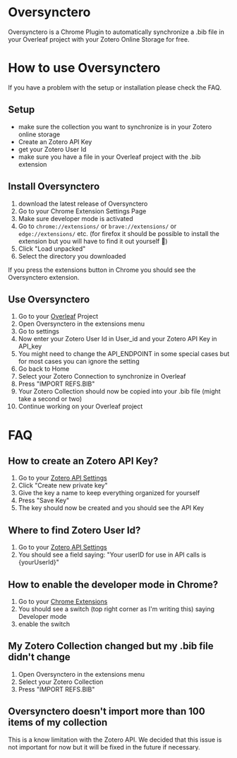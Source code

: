 # Oversynctero

Oversynctero is a Chrome Plugin to automatically synchronize a .bib file in your Overleaf project with your Zotero Online Storage for free.

# How to use Oversynctero

If you have a problem with the setup or installation please check the FAQ.

## Setup

- make sure the collection you want to synchronize is in your Zotero online storage
- Create an Zotero API Key
- get your Zotero User Id
- make sure you have a file in your Overleaf project with the .bib extension

## Install Oversynctero

1. download the latest release of Oversynctero
2. Go to your Chrome Extension Settings Page
3. Make sure developer mode is activated
4. Go to `chrome://extensions/` or `brave://extensions/` or `edge://extensions/` etc. (for firefox it should be possible to install the extension but you will have to find it out yourself 🐻)
5. Click "Load unpacked"
6. Select the directory you downloaded

If you press the extensions button in Chrome you should see the Oversynctero extension.

## Use Oversynctero

1. Go to your [Overleaf](https://www.overleaf.com/project) Project
2. Open Oversynctero in the extensions menu
3. Go to settings
4. Now enter your Zotero User Id in User_id and your Zotero API Key in API_key
5. You might need to change the API_ENDPOINT in some special cases but for most cases you can ignore the setting
6. Go back to Home
7. Select your Zotero Connection to synchronize in Overleaf
8. Press "IMPORT REFS.BIB"
9. Your Zotero Collection should now be copied into your .bib file (might take a second or two)
10. Continue working on your Overleaf project

# FAQ

## How to create an Zotero API Key?

1. Go to your [Zotero API Settings](https://www.zotero.org/settings/keys)
2. Click "Create new private key"
3. Give the key a name to keep everything organized for yourself
4. Press "Save Key"
5. The key should now be created and you should see the API Key

## Where to find Zotero User Id?

1. Go to your [Zotero API Settings](https://www.zotero.org/settings/keys)
2. You should see a field saying: "Your userID for use in API calls is {yourUserId}"

## How to enable the developer mode in Chrome?

1. Go to your [Chrome Extensions](chrome://extensions/)
2. You should see a switch (top right corner as I'm writing this) saying Developer mode
3. enable the switch

## My Zotero Collection changed but my .bib file didn't change

1. Open Oversynctero in the extensions menu
2. Select your Zotero Collection
3. Press "IMPORT REFS.BIB"

## Oversynctero doesn't import more than 100 items of my collection

This is a know limitation with the Zotero API. We decided that this issue is not important for now but it will be fixed in the future if necessary.
